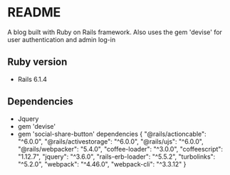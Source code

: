 # README

A blog built with Ruby on Rails framework. Also uses the gem 'devise' for user authentication and admin log-in

## Ruby version
- Rails 6.1.4

## Dependencies
- Jquery
- gem 'devise'
- gem 'social-share-button'
 dependencies {
   "@rails/actioncable": "^6.0.0",
   "@rails/activestorage": "^6.0.0",
   "@rails/ujs": "^6.0.0",
   "@rails/webpacker": "5.4.0",
   "coffee-loader": "^3.0.0",
   "coffeescript": "1.12.7",
   "jquery": "^3.6.0",
   "rails-erb-loader": "^5.5.2",
   "turbolinks": "^5.2.0",
   "webpack": "^4.46.0",
   "webpack-cli": "^3.3.12"
 }
